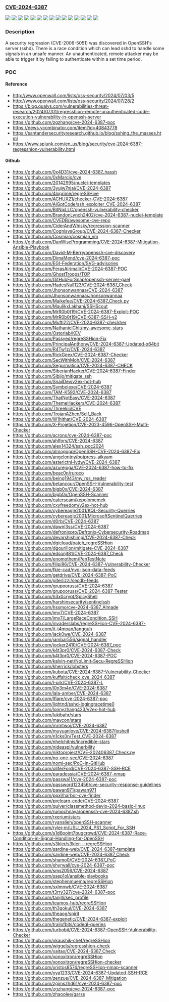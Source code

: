 ### [CVE-2024-6387](https://cve.mitre.org/cgi-bin/cvename.cgi?name=CVE-2024-6387)
![](https://img.shields.io/static/v1?label=Product&message=Red%20Hat%20Ceph%20Storage%205&color=blue)
![](https://img.shields.io/static/v1?label=Product&message=Red%20Hat%20Ceph%20Storage%206&color=blue)
![](https://img.shields.io/static/v1?label=Product&message=Red%20Hat%20Ceph%20Storage%207&color=blue)
![](https://img.shields.io/static/v1?label=Product&message=Red%20Hat%20Enterprise%20Linux%206&color=blue)
![](https://img.shields.io/static/v1?label=Product&message=Red%20Hat%20Enterprise%20Linux%207&color=blue)
![](https://img.shields.io/static/v1?label=Product&message=Red%20Hat%20Enterprise%20Linux%208&color=blue)
![](https://img.shields.io/static/v1?label=Product&message=Red%20Hat%20Enterprise%20Linux%209&color=blue)
![](https://img.shields.io/static/v1?label=Product&message=Red%20Hat%20Enterprise%20Linux%209.0%20Update%20Services%20for%20SAP%20Solutions&color=blue)
![](https://img.shields.io/static/v1?label=Product&message=Red%20Hat%20Enterprise%20Linux%209.2%20Extended%20Update%20Support&color=blue)
![](https://img.shields.io/static/v1?label=Product&message=Red%20Hat%20OpenShift%20Container%20Platform%204.13&color=blue)
![](https://img.shields.io/static/v1?label=Product&message=Red%20Hat%20OpenShift%20Container%20Platform%204.14&color=blue)
![](https://img.shields.io/static/v1?label=Product&message=Red%20Hat%20OpenShift%20Container%20Platform%204.15&color=blue)
![](https://img.shields.io/static/v1?label=Product&message=Red%20Hat%20OpenShift%20Container%20Platform%204.16&color=blue)
![](https://img.shields.io/static/v1?label=Version&message=n%2Fa&color=blue)
![](https://img.shields.io/static/v1?label=Vulnerability&message=Signal%20Handler%20Race%20Condition&color=brighgreen)

### Description

A security regression (CVE-2006-5051) was discovered in OpenSSH's server (sshd). There is a race condition which can lead sshd to handle some signals in an unsafe manner. An unauthenticated, remote attacker may be able to trigger it by failing to authenticate within a set time period.

### POC

#### Reference
- http://www.openwall.com/lists/oss-security/2024/07/03/5
- http://www.openwall.com/lists/oss-security/2024/07/28/2
- https://blog.qualys.com/vulnerabilities-threat-research/2024/07/01/regresshion-remote-unauthenticated-code-execution-vulnerability-in-openssh-server
- https://github.com/zgzhang/cve-2024-6387-poc
- https://news.ycombinator.com/item?id=40843778
- https://santandersecurityresearch.github.io/blog/sshing_the_masses.html
- https://www.splunk.com/en_us/blog/security/cve-2024-6387-regresshion-vulnerability.html

#### Github
- https://github.com/0x4D31/cve-2024-6387_hassh
- https://github.com/0xMarcio/cve
- https://github.com/20142995/nuclei-templates
- https://github.com/3yujw7njai/CVE-2024-6387
- https://github.com/4lxprime/regreSSHive
- https://github.com/ACHUX21/checker-CVE-2024-6387
- https://github.com/AiGptCode/ssh_exploiter_CVE-2024-6387
- https://github.com/BitNixLLC/openssh-vulnerability-checker
- https://github.com/BrandonLynch2402/cve-2024-6387-nuclei-template
- https://github.com/CVEDB/awesome-cve-repo
- https://github.com/CiderAndWhisky/regression-scanner
- https://github.com/CognisysGroup/CVE-2024-6387-Checker
- https://github.com/Cosmian/cosmian_vm
- https://github.com/DanWiseProgramming/CVE-2024-6387-Mitigation-Ansible-Playbook
- https://github.com/David-M-Berry/openssh-cve-discovery
- https://github.com/DimaMend/cve-2024-6387-poc
- https://github.com/EGI-Federation/SVG-advisories
- https://github.com/FerasAlrimali/CVE-2024-6387-POC
- https://github.com/GhostTroops/TOP
- https://github.com/GitHubForSnap/openssh-server-gael
- https://github.com/HadesNull123/CVE-2024-6387_Check
- https://github.com/Jhonsonwannaa/CVE-2024-6387
- https://github.com/Jhonsonwannaa/Jhonsonwannaa
- https://github.com/Maikefee/CVE-2024-6387_Check.py
- https://github.com/MaulikxLakhani/SSHScout
- https://github.com/MrR0b0t19/CVE-2024-6387-Exploit-POC
- https://github.com/MrR0b0t19/CVE-6387-SSH-v2
- https://github.com/Mufti22/CVE-2024-6387-checkher
- https://github.com/NathanielChit/my-awesome-stars
- https://github.com/Ostorlab/KEV
- https://github.com/Passyed/regreSSHion-Fix
- https://github.com/PrincipalAnthony/CVE-2024-6387-Updated-x64bit
- https://github.com/R4Tw1z/CVE-2024-6387
- https://github.com/RickGeex/CVE-2024-6387-Checker
- https://github.com/SecWithMoh/CVE-2024-6387
- https://github.com/Segurmatica/CVE-2024-6387-CHECK
- https://github.com/SiberianHacker/CVE-2024-6387-Finder
- https://github.com/Sibijo/mitigate_ssh
- https://github.com/SnailDev/v2ex-hot-hub
- https://github.com/Symbolexe/CVE-2024-6387
- https://github.com/TAM-K592/CVE-2024-6387
- https://github.com/ThatNotEasy/CVE-2024-6387
- https://github.com/ThemeHackers/CVE-2024-6387
- https://github.com/Threekiii/CVE
- https://github.com/TrojanAZhen/Self_Back
- https://github.com/W1hithat/CVE-2024-6387
- https://github.com/X-Projetion/CVE-2023-4596-OpenSSH-Multi-Checker
- https://github.com/acrono/cve-2024-6387-poc
- https://github.com/ahlfors/CVE-2024-6387
- https://github.com/alex14324/ssh_poc2024
- https://github.com/almogopp/OpenSSH-CVE-2024-6387-Fix
- https://github.com/angelontny/botpress-aikyam
- https://github.com/asterictnl-lvdw/CVE-2024-6387
- https://github.com/azurejoga/CVE-2024-6387-how-to-fix
- https://github.com/beac0n/ruroco
- https://github.com/being1943/my_rss_reader
- https://github.com/betancour/OpenSSH-Vulnerability-test
- https://github.com/bigb0x/CVE-2024-6387
- https://github.com/bigb0x/OpenSSH-Scanner
- https://github.com/caterscam/kepolomemek
- https://github.com/cxyfreedom/v2ex-hot-hub
- https://github.com/cybereagle2001/KQL-Security-Querries
- https://github.com/cybereagle2001/MicrosoftSentinelQuerries
- https://github.com/d0rb/CVE-2024-6387
- https://github.com/dawnl3ss/CVE-2024-6387
- https://github.com/defronixpro/Defronix-Cybersecurity-Roadmap
- https://github.com/devarshishimpi/CVE-2024-6387-Check
- https://github.com/dgicloud/patch_regreSSHion
- https://github.com/dgourillon/mitigate-CVE-2024-6387
- https://github.com/edsonjt81/CVE-2024-6387_Check
- https://github.com/enomothem/PenTestNote
- https://github.com/filipi86/CVE-2024-6387-Vulnerability-Checker
- https://github.com/fkie-cad/nvd-json-data-feeds
- https://github.com/getdrive/CVE-2024-6387-PoC
- https://github.com/giterlizzi/secdb-feeds
- https://github.com/grupooruss/CVE-2024-6387
- https://github.com/grupooruss/CVE-2024-6387-Tester
- https://github.com/h3x0crypt/SpicyShell
- https://github.com/harshinsecurity/sentinelssh
- https://github.com/hssmo/cve-2024-6387_AImade
- https://github.com/imv7/CVE-2024-6387
- https://github.com/imv7/LargeRaceCondition_SSH
- https://github.com/invaderslabs/regreSSHion-CVE-2024-6387-
- https://github.com/it-t4mpan/tangguh
- https://github.com/jack0we/CVE-2024-6387
- https://github.com/jambar556/signal_handler
- https://github.com/jocker2410/CVE-2024-6387_poc
- https://github.com/k4t3pr0/CVE-2024-6387-Check
- https://github.com/k4t3pr0/CVE-2024-6387-POC
- https://github.com/kalvin-net/NoLimit-Secu-RegreSSHion
- https://github.com/kherrick/lobsters
- https://github.com/kubota/CVE-2024-6387-Vulnerability-Checker
- https://github.com/kuffsit/check_cve_2024_6387
- https://github.com/l-urk/CVE-2024-6387-L
- https://github.com/l0n3m4n/CVE-2024-6387
- https://github.com/lala-amber/CVE-2024-6387
- https://github.com/lflare/cve-2024-6387-poc
- https://github.com/liqhtnd/sshd-logingracetime0
- https://github.com/lonnyzhang423/v2ex-hot-hub
- https://github.com/lukibahr/stars
- https://github.com/maycon/stars
- https://github.com/mrmtwoj/CVE-2024-6387
- https://github.com/muyuanlove/CVE-2024-6387fixshell
- https://github.com/n1cks0n/Test_CVE-2024-6387
- https://github.com/nhelchitnis/incredible-stars
- https://github.com/nideaspl/vulnerbility
- https://github.com/niktoproject/CVE-202406387_Check.py
- https://github.com/no-one-sec/CVE-2024-6387
- https://github.com/nomi-sec/PoC-in-GitHub
- https://github.com/oliferFord/CVE-2024-6387-SSH-RCE
- https://github.com/paradessia/CVE-2024-6387-nmap
- https://github.com/passwa11/cve-2024-6387-poc
- https://github.com/password123456/cve-security-response-guidelines
- https://github.com/pawan971/pawan971
- https://github.com/ppxl/harbor-cve-finder
- https://github.com/prelearn-code/CVE-2024-6387
- https://github.com/quiver/classmethod-devio-2024-basic-linux
- https://github.com/rumochnaya/openssh-cve-2024-6387.sh
- https://github.com/rxerium/stars
- https://github.com/ryanalieh/openSSH-scanner
- https://github.com/rylei-m/USU_2024_PS1_Script_For_SSH
- https://github.com/s1d6point7bugcrowd/CVE-2024-6387-Race-Condition-in-Signal-Handling-for-OpenSSH
- https://github.com/s3kler/s3kler---regreSSHion
- https://github.com/sardine-web/CVE-2024-6387-template
- https://github.com/sardine-web/CVE-2024-6387_Check
- https://github.com/shamo0/CVE-2024-6387_PoC
- https://github.com/shyrwall/cve-2024-6387-poc
- https://github.com/sms2056/CVE-2024-6387
- https://github.com/ssep1ol/ansible-playbooks
- https://github.com/stephenmuema/regreSSHion
- https://github.com/sxlmnwb/CVE-2024-6387
- https://github.com/t3rry327/cve-2024-6387-poc
- https://github.com/tanjiti/sec_profile
- https://github.com/teamos-hub/regreSSHion
- https://github.com/th3gokul/CVE-2024-6387
- https://github.com/theaog/spirit
- https://github.com/thegenetic/CVE-2024-6387-exploit
- https://github.com/trailofbits/codeql-queries
- https://github.com/turbobit/CVE-2024-6387-OpenSSH-Vulnerability-Checker
- https://github.com/vkaushik-chef/regreSSHion
- https://github.com/wiggels/regresshion-check
- https://github.com/xaitax/CVE-2024-6387_Check
- https://github.com/xonoxitron/regreSSHion
- https://github.com/xonoxitron/regreSSHion-checker
- https://github.com/xristos8574/regreSSHion-nmap-scanner
- https://github.com/yya1233/CVE-2024-6387-Updated-SSH-RCE
- https://github.com/zenzue/CVE-2024-6387-Mitigation
- https://github.com/zgimszhd61/cve-2024-6387-poc
- https://github.com/zgzhang/cve-2024-6387-poc
- https://github.com/zhaoolee/garss

